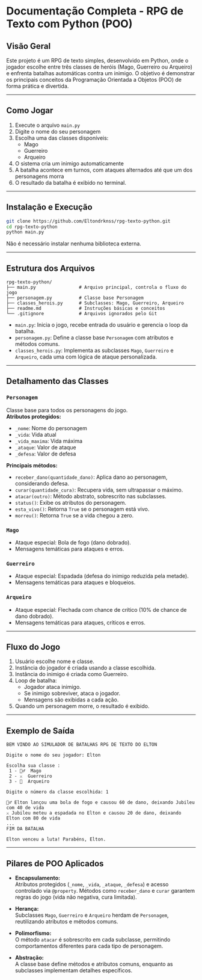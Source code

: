 # Documentação Completa - RPG de Texto com Python (POO)


## Visão Geral

Este projeto é um RPG de texto simples, desenvolvido em Python, onde o jogador escolhe entre três classes de heróis (Mago, Guerreiro ou Arqueiro) e enfrenta batalhas automáticas contra um inimigo. O objetivo é demonstrar os principais conceitos da Programação Orientada a Objetos (POO) de forma prática e divertida.

---

## Como Jogar

1. Execute o arquivo `main.py`
2. Digite o nome do seu personagem
3. Escolha uma das classes disponíveis:
   - Mago
   - Guerreiro
   - Arqueiro
4. O sistema cria um inimigo automaticamente
5. A batalha acontece em turnos, com ataques alternados até que um dos personagens morra
6. O resultado da batalha é exibido no terminal.

---

## Instalação e Execução


```sh
git clone https://github.com/Eltondrknss/rpg-texto-python.git
cd rpg-texto-python
python main.py
```

Não é necessário instalar nenhuma biblioteca externa.

---

## Estrutura dos Arquivos

```
rpg-texto-python/
├── main.py                # Arquivo principal, controla o fluxo do jogo
├── personagem.py          # Classe base Personagem
├── classes_herois.py      # Subclasses: Mago, Guerreiro, Arqueiro
├── readme.md              # Instruções básicas e conceitos
└── .gitignore             # Arquivos ignorados pelo Git
```

- `main.py`: Inicia o jogo, recebe entrada do usuário e gerencia o loop da batalha.
- `personagem.py`: Define a classe base `Personagem` com atributos e métodos comuns.
- `classes_herois.py`: Implementa as subclasses `Mago`, `Guerreiro` e `Arqueiro`, cada uma com lógica de ataque personalizada.

---

## Detalhamento das Classes

### `Personagem`

Classe base para todos os personagens do jogo.  
**Atributos protegidos:**
- `_nome`: Nome do personagem
- `_vida`: Vida atual
- `_vida_maxima`: Vida máxima 
- `_ataque`: Valor de ataque
- `_defesa`: Valor de defesa

**Principais métodos:**
- `receber_dano(quantidade_dano)`: Aplica dano ao personagem, considerando defesa.
- `curar(quantidade_cura)`: Recupera vida, sem ultrapassar o máximo.
- `atacar(outro)`: Método abstrato, sobrescrito nas subclasses.
- `status()`: Exibe os atributos do personagem.
- `esta_vivo()`: Retorna `True` se o personagem está vivo.
- `morreu()`: Retorna `True` se a vida chegou a zero.

### `Mago`

- Ataque especial: Bola de fogo (dano dobrado).
- Mensagens temáticas para ataques e erros.

### `Guerreiro`

- Ataque especial: Espadada (defesa do inimigo reduzida pela metade).
- Mensagens temáticas para ataques e bloqueios.

### `Arqueiro`

- Ataque especial: Flechada com chance de crítico (10% de chance de dano dobrado).
- Mensagens temáticas para ataques, críticos e erros.

---

## Fluxo do Jogo

1. Usuário escolhe nome e classe.
2. Instância do jogador é criada usando a classe escolhida.
3. Instância do inimigo é criada como Guerreiro.
4. Loop de batalha:
   - Jogador ataca inimigo.
   - Se inimigo sobreviver, ataca o jogador.
   - Mensagens são exibidas a cada ação.
5. Quando um personagem morre, o resultado é exibido.

---

## Exemplo de Saída

```
BEM VINDO AO SIMULADOR DE BATALHAS RPG DE TEXTO DO ELTON

Digite o nome do seu jogador: Elton

Escolha sua classe :
 1 - 🧙‍♂️  Mago
 2 - ⚔️  Guerreiro
 3 - 🏹  Arqueiro

Digite o número da classe escolhida: 1

🧙‍♂️ Elton lançou uma bola de fogo e causou 60 de dano, deixando Jubileu com 40 de vida
⚔️ Jubileu meteu a espadada no Elton e causou 20 de dano, deixando Elton com 80 de vida
...
FIM DA BATALHA

Elton venceu a luta! Parabéns, Elton.
```

---

## Pilares de POO Aplicados

- **Encapsulamento:**  
  Atributos protegidos (`_nome`, `_vida`, `_ataque`, `_defesa`) e acesso controlado via `@property`. Métodos como `receber_dano` e `curar` garantem regras do jogo (vida não negativa, cura limitada).

- **Herança:**  
  Subclasses `Mago`, `Guerreiro` e `Arqueiro` herdam de `Personagem`, reutilizando atributos e métodos comuns.

- **Polimorfismo:**  
  O método `atacar` é sobrescrito em cada subclasse, permitindo comportamentos diferentes para cada tipo de personagem.

- **Abstração:**  
  A classe base define métodos e atributos comuns, enquanto as subclasses implementam detalhes específicos.
